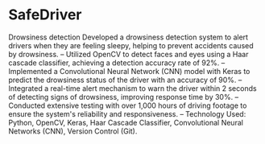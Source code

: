# SafeDriver
Drowsiness detection
Developed a drowsiness detection system to alert drivers when they are feeling sleepy, helping to prevent accidents caused by drowsiness.
– Utilized OpenCV to detect faces and eyes using a Haar cascade classifier, achieving a detection accuracy rate of 92%.
– Implemented a Convolutional Neural Network (CNN) model with Keras to predict the drowsiness status of the driver with an accuracy of 90%.
– Integrated a real-time alert mechanism to warn the driver within 2 seconds of detecting signs of drowsiness, improving response time by 30%.
– Conducted extensive testing with over 1,000 hours of driving footage to ensure the system's reliability and responsiveness.
– Technology Used: Python, OpenCV, Keras, Haar Cascade Classifier, Convolutional Neural Networks (CNN), Version Control (Git).

